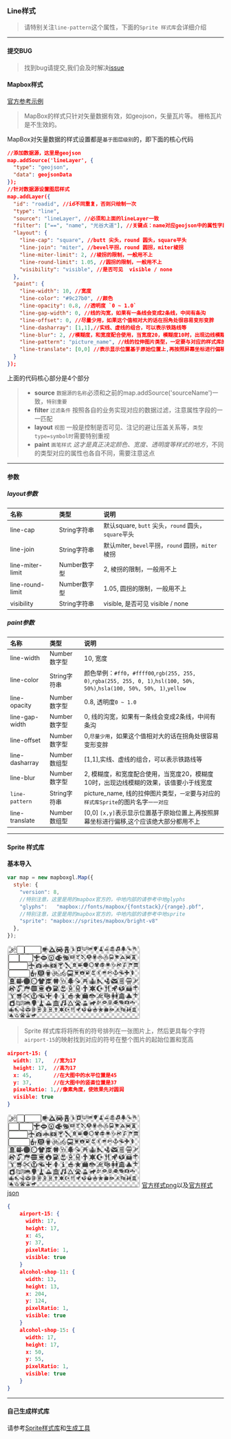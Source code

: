 ### Line样式

> 请特别关注`line-pattern`这个属性，下面的`Sprite 样式库`会详细介绍

---
#### 提交BUG
> 找到bug请提交,我们会及时解决[issue](https://github.com/ParnDeedlit/WebClient-Mapbox/issues)


#### Mapbox样式

[官方参考示例](https://www.mapbox.com/mapbox-gl-js/style-spec#layers-line)

> MapBox的样式只针对矢量数据有效，如geojson，矢量瓦片等。 栅格瓦片是不生效的。

MapBox对矢量数据的样式设置都是`基于图层级别`的，即下面的核心代码

``` json
//添加数据源，这里是geojson
map.addSource('lineLayer', {
  "type": "geojson",
  "data": geojsonData
});
//针对数据源设置图层样式
map.addLayer({
  "id": "roadid", //id不同重复，否则只绘制一次
  "type": "line",
  "source": "lineLayer", //必须和上面的lineLayer一致
  "filter": ["==", "name", "光谷大道"], //关键点：name对应geojson中的属性字段
  "layout": {
    "line-cap": "square", //butt 尖头，round 圆头，square平头
    "line-join": "miter", //bevel平拐，round 圆拐，miter棱拐
    "line-miter-limit": 2, //棱拐的限制，一般用不上
    "line-round-limit": 1.05, //圆拐的限制，一般用不上
    "visibility": "visible", //是否可见  visible / none
  },
  "paint": {
    "line-width": 10, //宽度
    "line-color": "#9c27b0", //颜色
    "line-opacity": 0.8, //透明度 `0 ~ 1.0`
    "line-gap-width": 0, //线的沟宽，如果有一条线会变成2条线，中间有条沟
    "line-offset": 0, //尽量少用，如果这个值相对大的话在拐角处很容易变形变胖
    "line-dasharray": [1,1],//实线、虚线的组合，可以表示铁路线等
    "line-blur": 2, //模糊度，和宽度配合使用，当宽度20，模糊度10时，出现边线模糊的效果，该值要小于线宽度
    "line-pattern": "picture_name", //线的拉伸图片类型，一定要与对应的样式库的图片名字一一对应
    "line-translate": [0,0] //表示显示位置基于原始位置上,再按照屏幕坐标进行偏移,这个应该绝大部分都用不上
  }
});
```

上面的代码核心部分是4个部分

> + **source** `数据源的名称`必须和之前的map.addSource('sourceName')一致，`特别重要`
> + **filter** `过滤条件` 按照各自的业务实现对应的数据过滤，注意属性字段的一一匹配
> + **layout** `视图` 一般是控制是否可见、注记的避让压盖关系等，`类型type=symbol时`需要特别重视
> + **paint** `画笔样式` *这才是真正决定颜色、宽度、透明度等样式的地方*，不同的类型对应的属性也各自不同，需要注意这点

---
#### 参数

##### layout参数

|名称|类型|说明|
|:---|:---|:---|
|line-cap|String字符串|默认square, `butt` 尖头，`round` 圆头，`square`平头|
|line-join|String字符串| 默认miter, `bevel`平拐，`round` 圆拐，`miter`棱拐|
|line-miter-limit|Number数字型| 2, 棱拐的限制，一般用不上|
|line-round-limit|Number数字型| 1.05, 圆拐的限制，一般用不上|
|visibility|String字符串| visible, 是否可见  visible / none|

##### paint参数
|名称|类型|说明|
|:---|:---|:---|
|line-width|Number数字型| 10, 宽度|
|line-color|String字符串| 颜色举例：`#ff0`，`#ffff00`,`rgb(255, 255, 0)`,`rgba(255, 255, 0, 1)`,`hsl(100, 50%, 50%)`,`hsla(100, 50%, 50%, 1)`,`yellow`|
|line-opacity|Number数字型| 0.8, 透明度`0 ~ 1.0`|
|line-gap-width|Number数字型| 0, 线的沟宽，如果有一条线会变成2条线，中间有条沟|
|line-offset|Number数字型| 0,`尽量少用`，如果这个值相对大的话在拐角处很容易变形变胖|
|line-dasharray|Number数组型| [1,1],实线、虚线的组合，可以表示铁路线等|
|line-blur|Number数字型| 2, 模糊度，和宽度配合使用，当宽度20，模糊度10时，出现边线模糊的效果，该值要小于线宽度|
|`line-pattern`|String字符串| picture_name, 线的拉伸图片类型，`一定`要与对应的`样式库Sprite`的图片名字`一一对应`|
|line-translate|Number数组型| [0,0] `[x,y]`表示显示位置基于原始位置上,再按照屏幕坐标进行偏移,这个应该绝大部分都用不上|



---
#### Sprite 样式库

**基本导入**

``` javascript
var map = new mapboxgl.Map({
  style: {
    "version": 8,
    //特别注意，这里是用的mapbox官方的，中地内部的请参考中地glyphs
    "glyphs":   "mapbox://fonts/mapbox/{fontstack}/{range}.pbf",
    //特别注意，这里是用的mapbox官方的，中地内部的请参考中地sprite
    "sprite": "mapbox://sprites/mapbox/bright-v8"
  },
});
```


![样式库图片](./sprite.png)

> Sprite 样式库将将所有的符号排列在一张图片上，然后更具每个字符`airport-15`的映射找到对应的符号在整个图片的起始位置和宽高

~~~ json
airport-15: {
  width: 17,   //宽为17
  height: 17,  //高为17
  x: 45,       //在大图中的水平位置是45
  y: 37,       //在大图中的竖直位置是37
  pixelRatio: 1,//像素角度，使效果先对圆润
  visible: true
}
~~~



![样式库图片](./sprite.png)
[官方样式png](https://api.mapbox.com/styles/v1/mapbox/streets-v8/sprite.png?access_token=pk.eyJ1IjoicGFybmRlZWRsaXQiLCJhIjoiY2o1MjBtYTRuMDhpaTMzbXhpdjd3YzhjdCJ9.sCoubaHF9-nhGTA-sgz0sA)以及[官方样式json](https://api.mapbox.com/styles/v1/mapbox/streets-v8/sprite.json?access_token=pk.eyJ1IjoicGFybmRlZWRsaXQiLCJhIjoiY2o1MjBtYTRuMDhpaTMzbXhpdjd3YzhjdCJ9.sCoubaHF9-nhGTA-sgz0sA)

~~~ json
{
    airport-15: {
      width: 17,
      height: 17,
      x: 45,
      y: 37,
      pixelRatio: 1,
      visible: true
    }
    alcohol-shop-11: {
      width: 13,
      height: 13,
      x: 204,
      y: 124,
      pixelRatio: 1,
      visible: true
    }
    alcohol-shop-15: {
      width: 17,
      height: 17,
      x: 50,
      y: 55,
      pixelRatio: 1,
      visible: true
    }
}
~~~

---
#### 自己生成样式库
请参考[Sprite样式库](https://www.mapbox.com/mapbox-gl-js/style-spec#sprite)和[生成工具](https://github.com/mapbox/spritezero-cli)
